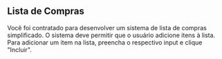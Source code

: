 ## Lista de Compras

Você foi contratado para desenvolver um sistema de lista de compras simplificado. O sistema deve permitir que o usuário adicione itens à lista. Para adicionar um item na lista, preencha o respectivo input e clique "Incluir". 